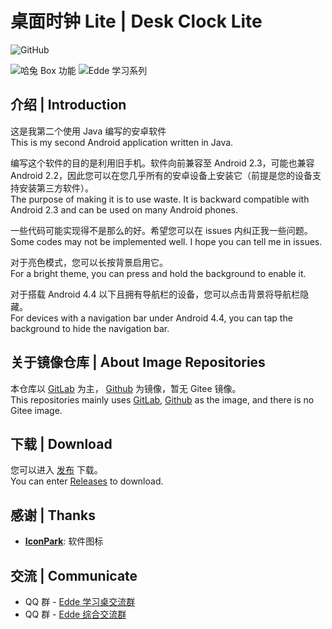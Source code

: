 # 桌面时钟 Lite | Desk Clock Lite

![GitHub](https://img.shields.io/github/license/Jesse205/Desk-Clock-Lite)

![哈兔 Box 功能](https://img.shields.io/badge/%E5%93%88%E5%85%94%20Box-%E5%8A%9F%E8%83%BD-blue)
![Edde 学习系列](https://img.shields.io/badge/Edde%20%E5%AD%A6%E4%B9%A0-%E7%B3%BB%E5%88%97-blue)

## 介绍 | Introduction

这是我第二个使用 Java 编写的安卓软件<br>
This is my second Android application written in Java.

编写这个软件的目的是利用旧手机。软件向前兼容至 Android 2.3，可能也兼容 Android 2.2，因此您可以在您几乎所有的安卓设备上安装它（前提是您的设备支持安装第三方软件）。<br>
The purpose of making it is to use waste. It is backward compatible with Android 2.3 and can be used on many Android phones.

一些代码可能实现得不是那么的好。希望您可以在 issues 内纠正我一些问题。<br>
Some codes may not be implemented well. I hope you can tell me in issues.

对于亮色模式，您可以长按背景启用它。<br>
For a bright theme, you can press and hold the background to enable it.

对于搭载 Android 4.4 以下且拥有导航栏的设备，您可以点击背景将导航栏隐藏。<br>
For devices with a navigation bar under Android 4.4, you can tap the background to hide the navigation bar.

## 关于镜像仓库 | About Image Repositories

本仓库以 [GitLab](https://gitlab.com/Jesse205/Desk-Clock-Lite/) 为主， [Github](https://github.com/Jesse205/Desk-Clock-Lite) 为镜像，暂无 Gitee 镜像。<br>
This repositories mainly uses [GitLab](https://gitlab.com/Jesse205/Desk-Clock-Lite/), [Github](https://github.com/Jesse205/Desk-Clock-Lite) as the image, and there is no Gitee image.

## 下载 | Download

您可以进入 [发布](https://gitlab.com/Jesse205/Desk-Clock-Lite/-/releases) 下载。<br>
You can enter [Releases](https://gitlab.com/Jesse205/Desk-Clock-Lite/-/releases) to download.<br>

## 感谢 | Thanks

* __[IconPark](https://iconpark.oceanengine.com/official)__: 软件图标

## 交流 | Communicate

* QQ 群 - [Edde 学习桌交流群](https://jq.qq.com/?_wv=1027&k=xBZAOI2D)
* QQ 群 - [Edde 综合交流群](https://jq.qq.com/?_wv=1027&k=54XFVLSq)

